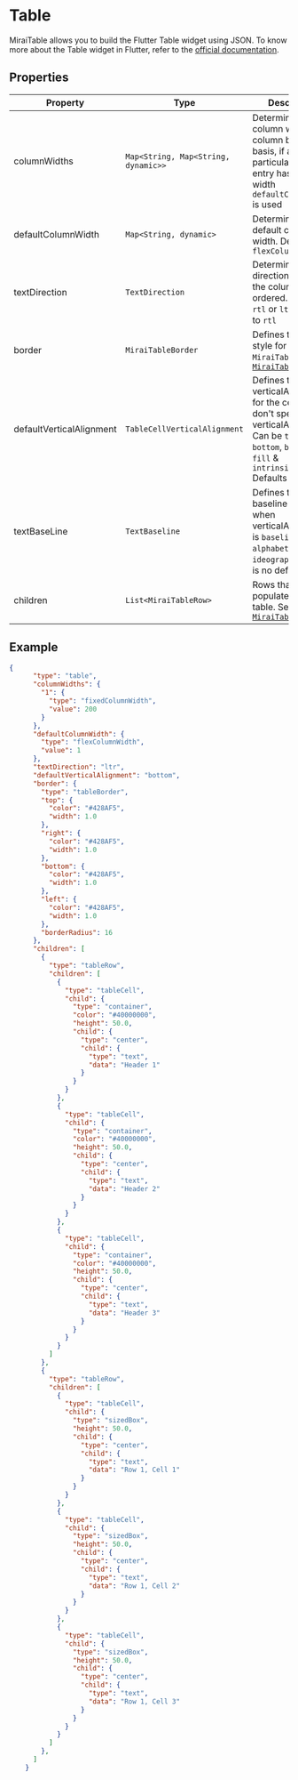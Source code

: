 # Table

MiraiTable allows you to build the Flutter Table widget using JSON.
To know more about the Table widget in Flutter, refer to the [official documentation](https://api.flutter.dev/flutter/widgets/Table-class.html).

## Properties

| Property                 | Type                                | Description                                                                                                                                                                     |
| ------------------------ | ----------------------------------- | ------------------------------------------------------------------------------------------------------------------------------------------------------------------------------- |
| columnWidths             | `Map<String, Map<String, dynamic>>` | Determines the column width on a column by column basis, if a particular column entry has null width `defaultColumnWidth` is used                                               |
| defaultColumnWidth       | `Map<String, dynamic>`              | Determines the  default column width. Defaults to `flexColumnWidth`                                                                                                             |
| textDirection            | `TextDirection`                     | Determines the direction in which the columns are ordered. Can be `rtl` or `ltr`. Defaults to `rtl`                                                                             |
| border                   | `MiraiTableBorder`                  | Defines the border style for `MiraiTable`. See [`MiraiTableBorder`](./table_border.md)                                                                                          |
| defaultVerticalAlignment | `TableCellVerticalAlignment`        | Defines the verticalAlignment for the cells that don't specify a verticalAlignment. Can be `top`, `middle`, `bottom`, `baseline`, `fill` & `intrinsicHeight` Defaults to `top`. |
| textBaseLine             | `TextBaseline`                      | Defines the text baseline to use when verticalAlignment is `baseline`. Can be `alphabetic` or `ideographic`. There is no default value.                                         |
| children                 | `List<MiraiTableRow>`               | Rows that will be populated in the table. See [`MiraiTableRow`](./table_row.md)                                                                                                 |

## Example

```json
{
      "type": "table",
      "columnWidths": {
        "1": {
          "type": "fixedColumnWidth",
          "value": 200
        }
      },
      "defaultColumnWidth": {
        "type": "flexColumnWidth",
        "value": 1
      },
      "textDirection": "ltr",
      "defaultVerticalAlignment": "bottom",
      "border": {
        "type": "tableBorder",
        "top": {
          "color": "#428AF5",
          "width": 1.0
        },
        "right": {
          "color": "#428AF5",
          "width": 1.0
        },
        "bottom": {
          "color": "#428AF5",
          "width": 1.0
        },
        "left": {
          "color": "#428AF5",
          "width": 1.0
        },
        "borderRadius": 16
      },
      "children": [
        {
          "type": "tableRow",
          "children": [
            {
              "type": "tableCell",
              "child": {
                "type": "container",
                "color": "#40000000",
                "height": 50.0,
                "child": {
                  "type": "center",
                  "child": {
                    "type": "text",
                    "data": "Header 1"
                  }
                }
              }
            },
            {
              "type": "tableCell",
              "child": {
                "type": "container",
                "color": "#40000000",
                "height": 50.0,
                "child": {
                  "type": "center",
                  "child": {
                    "type": "text",
                    "data": "Header 2"
                  }
                }
              }
            },
            {
              "type": "tableCell",
              "child": {
                "type": "container",
                "color": "#40000000",
                "height": 50.0,
                "child": {
                  "type": "center",
                  "child": {
                    "type": "text",
                    "data": "Header 3"
                  }
                }
              }
            }
          ]
        },
        {
          "type": "tableRow",
          "children": [
            {
              "type": "tableCell",
              "child": {
                "type": "sizedBox",
                "height": 50.0,
                "child": {
                  "type": "center",
                  "child": {
                    "type": "text",
                    "data": "Row 1, Cell 1"
                  }
                }
              }
            },
            {
              "type": "tableCell",
              "child": {
                "type": "sizedBox",
                "height": 50.0,
                "child": {
                  "type": "center",
                  "child": {
                    "type": "text",
                    "data": "Row 1, Cell 2"
                  }
                }
              }
            },
            {
              "type": "tableCell",
              "child": {
                "type": "sizedBox",
                "height": 50.0,
                "child": {
                  "type": "center",
                  "child": {
                    "type": "text",
                    "data": "Row 1, Cell 3"
                  }
                }
              }
            }
          ]
        },
      ]
    }
```